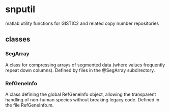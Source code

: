 # snputil
matlab utility functions for GISTIC2 and related copy number repositories

## classes
### SegArray
A class for compressing arrays of segmented data (where values frequently repeat down columns). Defined by files in the @SegArray subdirectory.

### RefGeneInfo
A class defining the global RefGeneInfo object, allowing the transparent handling of non-human species without breaking legacy code. Defined in the file RefGeneInfo.m.
